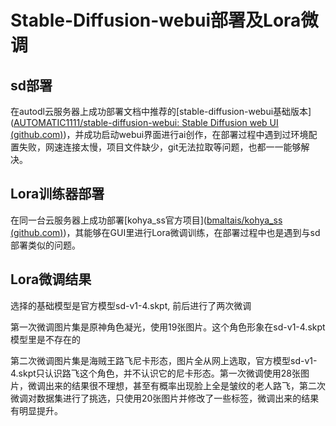 # Stable-Diffusion-webui部署及Lora微调



## sd部署

​	在autodl云服务器上成功部署文档中推荐的[stable-diffusion-webui基础版本]([AUTOMATIC1111/stable-diffusion-webui: Stable Diffusion web UI (github.com)](https://github.com/AUTOMATIC1111/stable-diffusion-webui))，并成功启动webui界面进行ai创作，在部署过程中遇到过环境配置失败，网速连接太慢，项目文件缺少，git无法拉取等问题，也都一一能够解决。



## Lora训练器部署

在同一台云服务器上成功部署[kohya_ss官方项目]([bmaltais/kohya_ss (github.com)](https://github.com/bmaltais/kohya_ss))，其能够在GUI里进行Lora微调训练，在部署过程中也是遇到与sd部署类似的问题。





## Lora微调结果

选择的基础模型是官方模型sd-v1-4.skpt, 前后进行了两次微调

第一次微调图片集是原神角色凝光，使用19张图片。这个角色形象在sd-v1-4.skpt模型里是不存在的





第二次微调图片集是海贼王路飞尼卡形态，图片全从网上选取，官方模型sd-v1-4.skpt只认识路飞这个角色，并不认识它的尼卡形态。第一次微调使用28张图片，微调出来的结果很不理想，甚至有概率出现脸上全是皱纹的老人路飞，第二次微调对数据集进行了挑选，只使用20张图片并修改了一些标签，微调出来的结果有明显提升。

